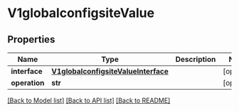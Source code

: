 # V1globalconfigsiteValue

## Properties
Name | Type | Description | Notes
------------ | ------------- | ------------- | -------------
**interface** | [**V1globalconfigsiteValueInterface**](V1globalconfigsiteValueInterface.md) |  | [optional] 
**operation** | **str** |  | [optional] 

[[Back to Model list]](../README.md#documentation-for-models) [[Back to API list]](../README.md#documentation-for-api-endpoints) [[Back to README]](../README.md)

